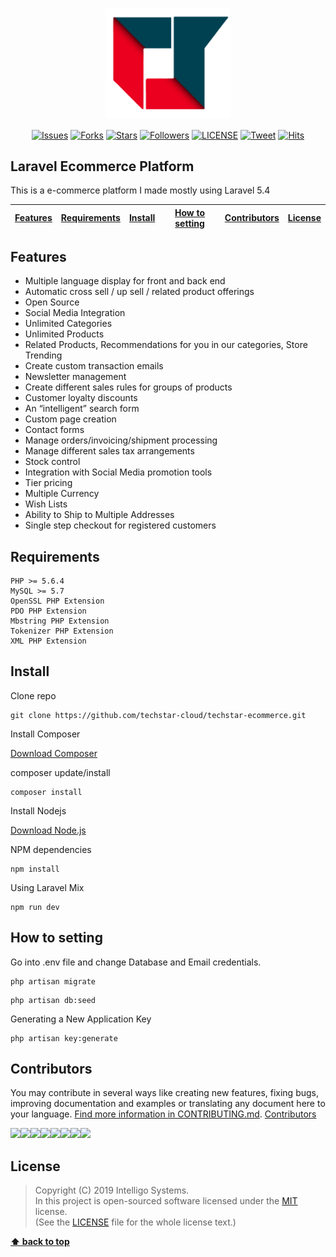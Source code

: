 <p align="center">
	<img src="/public/img/logo.png" width="200"/>
</p>

<p align="center">
    <a href="https://github.com/intelligo-systems/laravel-ecommerce/issues">
        <img src="https://img.shields.io/github/issues/intelligo-systems/laravel-ecommerce.svg"
            alt="Issues"></a>
     <a href="https://github.com/intelligo-systems/laravel-ecommerce/fork">
        <img src="https://img.shields.io/github/forks/intelligo-systems/laravel-ecommerce.svg?style=social&label=Fork"
            alt="Forks"></a>
    <a href="https://github.com/intelligo-systems/laravel-ecommerce/stargazers">
        <img src="https://img.shields.io/github/stars/intelligo-systems/laravel-ecommerce.svg?style=social&label=Stars"
            alt="Stars"></a>
    <a href="https://github.com/tortuvshin/">
        <img src="https://img.shields.io/github/followers/tortuvshin.svg?style=social&label=Follow"
            alt="Followers"></a>
    <a href="https://raw.githubusercontent.com/opengineer/laravel-ecommerce/master/LICENSE">
        <img src="https://img.shields.io/badge/license-MIT-blue.svg"
            alt="LICENSE"></a>
    <a href="https://twitter.com/intent/tweet?text=Wow:&url=%5Bobject%20Object%5D">
        <img src="https://img.shields.io/twitter/url/https/github.com/topengineer/laravel-ecommerce.svg?style=social"
            alt="Tweet"></a>
	  <a href="http://hits.dwyl.io/intelligo-system/intelligo">
    <img alt="Hits" src="http://hits.dwyl.io/intelligo-system/intelligo.svg">
 </a>
</p>


## Laravel Ecommerce Platform

This is a e-commerce platform I made mostly using Laravel 5.4

| [Features][] | [Requirements][] | [Install][] | [How to setting][] | [Contributors][] | [License][] |
|---|---|---|---|---|---|

## Features 
- Multiple language display for front and back end
- Automatic cross sell / up sell / related product offerings
- Open Source
- Social Media Integration
- Unlimited Categories
- Unlimited Products
- Related Products, Recommendations for you in our categories, Store Trending
- Create custom transaction emails
- Newsletter management
- Create different sales rules for groups of products
- Customer loyalty discounts
- An “intelligent” search form
- Custom page creation
- Contact forms
- Manage orders/invoicing/shipment processing
- Manage different sales tax arrangements
- Stock control
- Integration with Social Media promotion tools
- Tier pricing
- Multiple Currency
- Wish Lists
- Ability to Ship to Multiple Addresses
- Single step checkout for registered customers

## Requirements

	PHP >= 5.6.4
	MySQL >= 5.7
	OpenSSL PHP Extension
	PDO PHP Extension
	Mbstring PHP Extension
	Tokenizer PHP Extension
	XML PHP Extension

## Install

Clone repo

```
git clone https://github.com/techstar-cloud/techstar-ecommerce.git
```

Install Composer


[Download Composer](https://getcomposer.org/download/)


composer update/install 

```
composer install
```

Install Nodejs


[Download Node.js](https://nodejs.org/en/download/)


NPM dependencies
```
npm install
```

Using Laravel Mix 

```
npm run dev
```

## How to setting 

Go into .env file and change Database and Email credentials.

```
php artisan migrate
```

```
php artisan db:seed
```
	
Generating a New Application Key
```
php artisan key:generate
```

## Contributors

You may contribute in several ways like creating new features, fixing bugs, improving documentation and examples
or translating any document here to your language. [Find more information in CONTRIBUTING.md](CONTRIBUTING.md).
<a href="https://github.com/intelligo-systems/laravel-ecommerce/graphs/contributors">Contributors</a>

[![](https://sourcerer.io/fame/tortuvshin/opengineer/laravel-ecommerce/images/0)](https://sourcerer.io/fame/tortuvshin/opengineer/laravel-ecommerce/links/0)[![](https://sourcerer.io/fame/tortuvshin/opengineer/laravel-ecommerce/images/1)](https://sourcerer.io/fame/tortuvshin/opengineer/laravel-ecommerce/links/1)[![](https://sourcerer.io/fame/tortuvshin/opengineer/laravel-ecommerce/images/2)](https://sourcerer.io/fame/tortuvshin/opengineer/laravel-ecommerce/links/2)[![](https://sourcerer.io/fame/tortuvshin/opengineer/laravel-ecommerce/images/3)](https://sourcerer.io/fame/tortuvshin/opengineer/laravel-ecommerce/links/3)[![](https://sourcerer.io/fame/tortuvshin/opengineer/laravel-ecommerce/images/4)](https://sourcerer.io/fame/tortuvshin/opengineer/laravel-ecommerce/links/4)[![](https://sourcerer.io/fame/tortuvshin/opengineer/laravel-ecommerce/images/5)](https://sourcerer.io/fame/tortuvshin/opengineer/laravel-ecommerce/links/5)[![](https://sourcerer.io/fame/tortuvshin/opengineer/laravel-ecommerce/images/6)](https://sourcerer.io/fame/tortuvshin/opengineer/laravel-ecommerce/links/6)[![](https://sourcerer.io/fame/tortuvshin/opengineer/laravel-ecommerce/images/7)](https://sourcerer.io/fame/tortuvshin/opengineer/laravel-ecommerce/links/7)

## License

> Copyright (C) 2019 Intelligo Systems.  
> In this project is open-sourced software licensed under the [MIT](https://opensource.org/licenses/MIT) license.  
> (See the [LICENSE](https://github.com/intelligo-systems/laravel-ecommerce/blob/master/LICENSE) file for the whole license text.)

**[⬆ back to top](#laravel-ecommerce-platform)**

[Features]:#features
[Requirements]:#requirements
[Install]:#install
[How to setting]:#how-to-setting
[Contributors]:#contributors
[License]:#license

